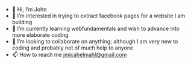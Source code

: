 - 👋 Hi, I’m John
- 👀 I’m interested in trying to extract facebook pages for a website I am building
- 🌱 I’m currently learning webfundamentals and wish to advance into more elaborate coding
- 💞️ I’m looking to collaborate on anything; although I am very new to coding and probably not of much help to anyone
- 📫 How to reach me jmicahelmahl@gmail.com

<!---
jmahl/jmahl is a ✨ special ✨ repository because its `README.md` (this file) appears on your GitHub profile.
You can click the Preview link to take a look at your changes.
--->
